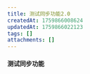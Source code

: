 ```yaml
---
title: 测试同步功能2.0
createdAt: 1759866008624
updatedAt: 1759866022123
tags: []
attachments: []
---
```


#### 测试同步功能